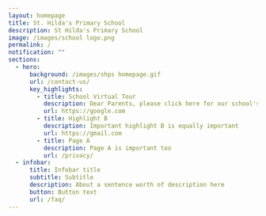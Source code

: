 ```yaml
---
layout: homepage
title: St. Hilda's Primary School
description: St Hilda's Primary School
image: /images/school logo.png
permalink: /
notification: ""
sections:
  - hero:
      background: /images/shps homepage.gif
      url: /contact-us/
      key_highlights:
        - title: School Virtual Tour
          description: Dear Parents, please click here for our school's virtual tour.
          url: https://google.com
        - title: Highlight B
          description: Important highlight B is equally important
          url: https://gmail.com
        - title: Page A
          description: Page A is important too
          url: /privacy/
  - infobar:
      title: Infobar title
      subtitle: Subtitle
      description: About a sentence worth of description here
      button: Button text
      url: /faq/
---
```

